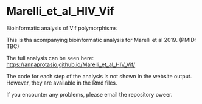 # Marelli_et_al_HIV_Vif

Bioinformatic analysis of Vif polymorphisms

This is tha acompanying bioinformatic analysis for Marelli et al 2019. (PMID: TBC)

The full analysis can be seen here: https://annaprotasio.github.io/Marelli_et_al_HIV_Vif/

The code for each step of the analysis is not shown in the website output. However, they are available in the Rmd files. 

If you encounter any problems, please email the repository oweer. 
